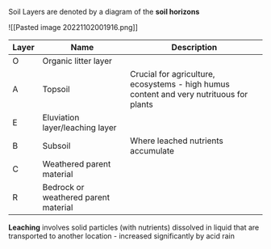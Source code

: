 Soil Layers are denoted by a diagram of the **soil horizons**

![[Pasted image 20221102001916.png]]

| Layer | Name                                 | Description                                                                             |
| ----- | ------------------------------------ | --------------------------------------------------------------------------------------- |
| O     | Organic litter layer                 |                                                                                         |
| A     | Topsoil                              | Crucial for agriculture, ecosystems - high humus content and very nutrituous for plants |
| E     | Eluviation layer/leaching layer      |                                                                                         |
| B     | Subsoil                              | Where leached nutrients accumulate                                                      |
| C     | Weathered parent material            |                                                                                         |
| R     | Bedrock or weathered parent material |                                                                                         |

**Leaching** involves solid particles (with nutrients) dissolved in liquid that are transported to another location - increased significantly by acid rain

